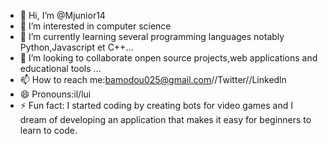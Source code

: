 - 👋 Hi, I’m @Mjunior14
- 👀 I’m interested in computer science
- 🌱 I’m currently learning several programming languages notably Python,Javascript et C++...
- 💞️ I’m looking to collaborate onpen source projects,web applications and educational tools ...
- 📫 How to reach me:bamodou025@gmail.com//Twitter//Linkedln
- 😄 Pronouns:il/lui
- ⚡ Fun fact: I started coding by creating bots for video games and I dream of developing an application that makes it easy for beginners to learn to code.

<!---
Mjunior14/Mjunior14 is a ✨ special ✨ repository because its `README.md` (this file) appears on your GitHub profile.
You can click the Preview link to take a look at your changes.
--->
